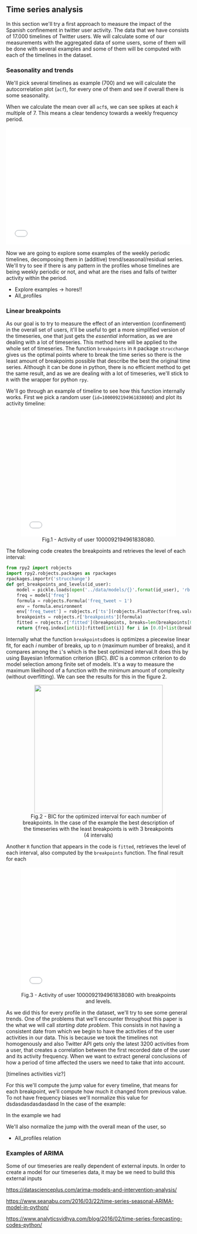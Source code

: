 ## Time series analysis

In this section we'll try a first approach to measure the impact of the Spanish confinement in twitter user activity. The data that we have consists of 17.000 timelines of Twitter users. We will calculate some of our measurements with the aggregated data of some users, some of them will be done with several examples and some of them will be computed with each of the timelines in the dataset.

###  Seasonality and trends

We'll pick several timelines as example (700) and we will calculate the autocorrelation plot (`acf`), for every one of them and see if overall there is some seasonality.

When we calculate the mean over all `acf`s, we can see spikes at each $k$ multiple of 7. This means a clear tendency towards a weekly frequency period.

<iframe height='320' scrolling='no' src='../plots/timeseries-mean-acf.html' frameborder='no' allowtransparency='true' allowfullscreen='true' style='width: 99.99%;'></iframe>

Now we are going to explore some examples of the weekly periodic timelines, decomposing them in (additive) trend/seasonal/residual series. We'll try to see if there is any pattern in the profiles whose timelines are being weekly periodic or not, and what are the rises and falls of twitter activity within the period.

- Explore examples -> hores!!
- All_profiles



### Linear breakpoints

As our goal is to try to measure the effect of an intervention (confinement) in the overall set of users, it'll be useful to get a more simplified version of the timeseries, one that just gets the *essential* information, as we are dealing with a lot of timeseries. This method here will be applied to the whole set of timeseries.  The function `breakpoints` in `R` package `strucchange` gives us the optimal points where to break the time series so there is the least amount of breakpoints possible that describe the best the original time series.  Although it can be done in python, there is no efficient method to get the same result, and as we are dealing with a lot of timeseries, we'll stick to `R` with the wrapper for python `rpy`. 

We'll go through an example of timeline to see how this function internally works. First we pick a random user (`id=1000092194961838080`) and plot its activity timeline:

<figure style="text-align:center">
    <iframe height='340' scrolling='no' src='../plots/timeseries-example-breakpoints.html' frameborder='no' allowtransparency='true' allowfullscreen='true' style='width: 99.99%;'></iframe>
    <figcaption>Fig.1 - Activity of user 1000092194961838080.</figcaption>
</figure>

The following code creates the breakpoints and retrieves the level of each interval:

```python
from rpy2 import robjects
import rpy2.robjects.packages as rpackages
rpackages.importr('strucchange')
def get_breakpoints_and_levels(id_user):
    model = pickle.loads(open('../data/models/{}'.format(id_user), 'rb').read())
    freq = model['freq']
    formula = robjects.Formula('freq_tweet ~ 1')
    env = formula.environment
    env['freq_tweet'] = robjects.r['ts'](robjects.FloatVector(freq.values),  start=freq.min())
    breakpoints = robjects.r['breakpoints'](formula)
    fitted = robjects.r['fitted'](breakpoints, breaks=len(breakpoints[0]))
    return {freq.index[int(i)]:fitted[int(i)] for i in [0.0]+list(breakpoints[0])}
```

Internally what the function `breakpoints`does is optimizes a piecewise linear fit, for each $i$ number of breaks, up to $n$ (maximum number of breaks), and it compares among the `i`'s which is the best optimized interval.It does this by using Bayesian Information criterion $(BIC)$. $BIC$ is a common criterion to do model selection among finite set of models. It's a way to measure the maximum likelihood of a function with the minimum amount of complexity (without overfitting). We can see the results for this in the figure 2.

<figure style="text-align:center">
    <img src='../plots/static/timeseries-BIC-breakpoints.png' height=350>
    <figcaption>Fig.2 - BIC for the optimized interval for each number of breakpoints. In the case of the example the best description of the timeseries with the least breakpoints is with 3 breakpoints (4 intervals)</figcaption>
</figure>

Another `R` function that appears in the code is `fitted`, retrieves the level of each interval, also computed by the `breakpoints` function. The final result for each

<figure style="text-align:center">
    <iframe height='340' scrolling='no' src='../plots/timeseries-example-breakpoints-s.html' frameborder='no' allowtransparency='true' allowfullscreen='true' style='width: 99.99%;'></iframe>
    <figcaption>Fig.3 - Activity of user 1000092194961838080 with breakpoints and levels.</figcaption>
</figure>

As we did this for every profile in the dataset, we'll try to see some general trends. One of the problems that we'll encounter throughout this paper is the what we will call *starting date problem*. This consists in not having a consistent date from which we begin to have the activities of the user activities in our data. This is because we took the timelines not homogenously and also Twitter API gets only the latest 3200 activities from a user, that creates a correlation between the first recorded date of the user and its activity frequency. When we want to extract general conclusions of how a period of time affected the users we need to take that into account. 

[timelines activities viz?]

For this we'll compute the jump value for every timeline, that means for each breakpoint, we'll compute  how much it changed from previous value. To not have frequency biases we'll normalize this value for dsdasdasdasdasdasd In the case of the example:



In the example we had

We'll also normalize the jump with the overall mean of the user, so 

- All_profiles relation





### Examples of ARIMA

Some of our timeseries are really dependent of external inputs. In order to create a model for our timeseries data, it may be we need to build this external inputs



 https://datascienceplus.com/arima-models-and-intervention-analysis/

https://www.seanabu.com/2016/03/22/time-series-seasonal-ARIMA-model-in-python/

https://www.analyticsvidhya.com/blog/2016/02/time-series-forecasting-codes-python/
